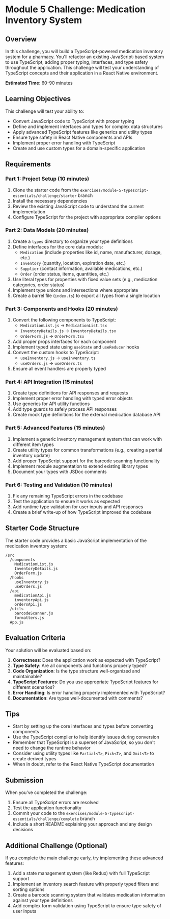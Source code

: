 # Module 5 Challenge: Medication Inventory System

## Overview
In this challenge, you will build a TypeScript-powered medication inventory system for a pharmacy. You'll refactor an existing JavaScript-based system to use TypeScript, adding proper typing, interfaces, and type safety throughout the application. This challenge will test your understanding of TypeScript concepts and their application in a React Native environment.

**Estimated Time**: 60-90 minutes

## Learning Objectives
This challenge will test your ability to:
- Convert JavaScript code to TypeScript with proper typing
- Define and implement interfaces and types for complex data structures
- Apply advanced TypeScript features like generics and utility types
- Ensure type safety in React Native components and APIs
- Implement proper error handling with TypeScript
- Create and use custom types for a domain-specific application

## Requirements

### Part 1: Project Setup (10 minutes)
1. Clone the starter code from the `exercises/module-5-typescript-essentials/challenge/starter` branch
2. Install the necessary dependencies
3. Review the existing JavaScript code to understand the current implementation
4. Configure TypeScript for the project with appropriate compiler options

### Part 2: Data Models (20 minutes)
1. Create a `types` directory to organize your type definitions
2. Define interfaces for the core data models:
   - `Medication` (include properties like id, name, manufacturer, dosage, etc.)
   - `Inventory` (quantity, location, expiration date, etc.)
   - `Supplier` (contact information, available medications, etc.)
   - `Order` (order status, items, quantities, etc.)
3. Use literal types for properties with fixed value sets (e.g., medication categories, order status)
4. Implement type unions and intersections where appropriate
5. Create a barrel file (`index.ts`) to export all types from a single location

### Part 3: Components and Hooks (20 minutes)
1. Convert the following components to TypeScript:
   - `MedicationList.js` → `MedicationList.tsx`
   - `InventoryDetails.js` → `InventoryDetails.tsx`
   - `OrderForm.js` → `OrderForm.tsx`
2. Add proper props interfaces for each component
3. Implement typed state using `useState` and `useReducer` hooks
4. Convert the custom hooks to TypeScript:
   - `useInventory.js` → `useInventory.ts`
   - `useOrders.js` → `useOrders.ts`
5. Ensure all event handlers are properly typed

### Part 4: API Integration (15 minutes)
1. Create type definitions for API responses and requests
2. Implement proper error handling with typed error objects
3. Use generics for API utility functions
4. Add type guards to safely process API responses
5. Create mock type definitions for the external medication database API

### Part 5: Advanced Features (15 minutes)
1. Implement a generic inventory management system that can work with different item types
2. Create utility types for common transformations (e.g., creating a partial inventory update)
3. Add proper TypeScript support for the barcode scanning functionality
4. Implement module augmentation to extend existing library types
5. Document your types with JSDoc comments

### Part 6: Testing and Validation (10 minutes)
1. Fix any remaining TypeScript errors in the codebase
2. Test the application to ensure it works as expected
3. Add runtime type validation for user inputs and API responses
4. Create a brief write-up of how TypeScript improved the codebase

## Starter Code Structure
The starter code provides a basic JavaScript implementation of the medication inventory system:

```
/src
  /components
    MedicationList.js
    InventoryDetails.js
    OrderForm.js
  /hooks
    useInventory.js
    useOrders.js
  /api
    medicationApi.js
    inventoryApi.js
    ordersApi.js
  /utils
    barcodeScanner.js
    formatters.js
  App.js
```

## Evaluation Criteria
Your solution will be evaluated based on:
1. **Correctness**: Does the application work as expected with TypeScript?
2. **Type Safety**: Are all components and functions properly typed?
3. **Code Organization**: Is the type structure well-organized and maintainable?
4. **TypeScript Features**: Do you use appropriate TypeScript features for different scenarios?
5. **Error Handling**: Is error handling properly implemented with TypeScript?
6. **Documentation**: Are types well-documented with comments?

## Tips
- Start by setting up the core interfaces and types before converting components
- Use the TypeScript compiler to help identify issues during conversion
- Remember that TypeScript is a superset of JavaScript, so you don't need to change the runtime behavior
- Consider using utility types like `Partial<T>`, `Pick<T>`, and `Omit<T>` to create derived types
- When in doubt, refer to the React Native TypeScript documentation

## Submission
When you've completed the challenge:
1. Ensure all TypeScript errors are resolved
2. Test the application functionality
3. Commit your code to the `exercises/module-5-typescript-essentials/challenge/complete` branch
4. Include a short README explaining your approach and any design decisions

## Additional Challenge (Optional)
If you complete the main challenge early, try implementing these advanced features:
1. Add a state management system (like Redux) with full TypeScript support
2. Implement an inventory search feature with properly typed filters and sorting options
3. Create a barcode scanning system that validates medication information against your type definitions
4. Add complex form validation using TypeScript to ensure type safety of user inputs 